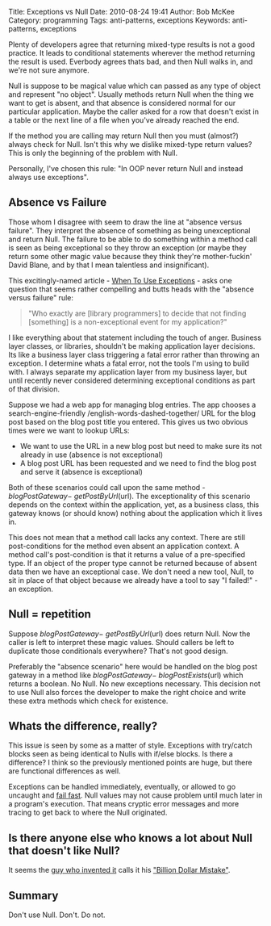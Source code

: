 Title: Exceptions vs Null
Date: 2010-08-24 19:41
Author: Bob McKee
Category: programming
Tags: anti-patterns, exceptions
Keywords: anti-patterns, exceptions

Plenty of developers agree that returning mixed-type results is not a
good practice. It leads to conditional statements wherever the method
returning the result is used. Everbody agrees thats bad, and then Null
walks in, and we're not sure anymore.

Null is suppose to be magical value which can passed as any type of
object and represent "no object". Usually methods return Null when the
thing we want to get is absent, and that absence is considered normal
for our particular application. Maybe the caller asked for a row that
doesn't exist in a table or the next line of a file when you've already
reached the end.

If the method you are calling may return Null then you must (almost?)
always check for Null. Isn't this why we dislike mixed-type return
values? This is only the beginning of the problem with Null.

Personally, I've chosen this rule: "In OOP never return Null and instead
always use exceptions".

## Absence vs Failure

Those whom I disagree with seem to draw the line at "absence versus
failure". They interpret the absence of something as being unexceptional
and return Null. The failure to be able to do something within a method
call is seen as being exceptional so they throw an exception (or maybe
they return some other magic value because they think they're
mother-fuckin' David Blane, and by that I mean talentless and
insignificant).

This excitingly-named article - [When To Use Exceptions][] - asks one
question that seems rather compelling and butts heads with the "absence
versus failure" rule:

> "Who exactly are [library programmers] to decide that not finding
> [something] is a non-exceptional event for my application?"

I like everything about that statement including the touch of anger.
Business layer classes, or libraries, shouldn't be making application
layer decisions. Its like a business layer class triggering a fatal
error rather than throwing an exception. I determine whats a fatal
error, not the tools I'm using to build with. I always separate my
application layer from my business layer, but until recently never
considered determining exceptional conditions as part of that division.

Suppose we had a web app for managing blog entries. The app chooses a
search-engine-friendly /english-words-dashed-together/ URL for the blog
post based on the blog post title you entered. This gives us two obvious
times were we want to lookup URLs:

-   We want to use the URL in a new blog post but need to make sure its
    not already in use (absence is not exceptional)
-   A blog post URL has been requested and we need to find the blog post
    and serve it (absence is exceptional)

Both of these scenarios could call upon the same method -
$blogPostGateway-\>getPostByUrl($url). The exceptionality of this
scenario depends on the context within the application, yet, as a
business class, this gateway knows (or should know) nothing about the
application which it lives in.

This does not mean that a method call lacks any context. There are still
post-conditions for the method even absent an application context. A
method call's post-condition is that it returns a value of a
pre-specified type. If an object of the proper type cannot be returned
because of absent data then we have an exceptional case. We don't need a
new tool, Null, to sit in place of that object because we already have a
tool to say "I failed!" - an exception.

## Null = repetition

Suppose $blogPostGateway-\>getPostByUrl($url) does return Null. Now
the caller is left to interpret these magic values. Should callers be
left to duplicate those conditionals everywhere? That's not good design.

Preferably the "absence scenario" here would be handled on the blog post
gateway in a method like $blogPostGateway-\>blogPostExists($url) which
returns a boolean. No Null. No new exceptions necessary. This decision
not to use Null also forces the developer to make the right choice and
write these extra methods which check for existence.

## Whats the difference, really?

This issue is seen by some as a matter of style. Exceptions with
try/catch blocks seen as being identical to Nulls with if/else blocks.
Is there a difference? I think so the previously mentioned points are
huge, but there are functional differences as well.

Exceptions can be handled immediately, eventually, or allowed to go
uncaught and [fail fast][]. Null values may not cause problem until much
later in a program's execution. That means cryptic error messages and
more tracing to get back to where the Null originated.

## Is there anyone else who knows a lot about Null that doesn't like Null?

It seems the [guy who invented it][] calls it his ["Billion Dollar
Mistake"][].

## Summary

Don't use Null. Don't. Do not.

[When To Use Exceptions]: http://barelyenough.org/blog/2007/11/when-to-use-exceptions/
  [fail fast]: http://www.martinfowler.com/ieeeSoftware/failFast.pdf
  [guy who invented it]: http://qconlondon.com/london-2009/presentation/Null+References%3A+The+Billion+Dollar+Mistake
  ["Billion Dollar Mistake"]: http://www.infoq.com/presentations/Null-References-The-Billion-Dollar-Mistake-Tony-Hoare
